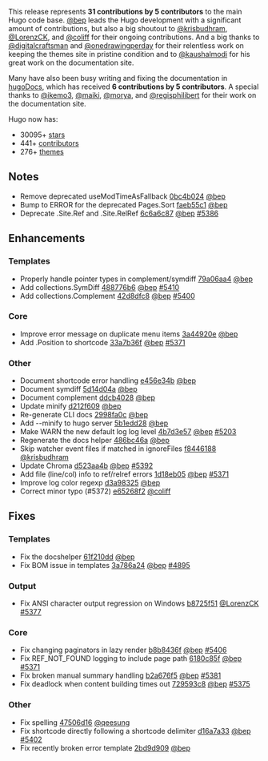 
This release represents **31 contributions by 5 contributors** to the main Hugo code base.
[@bep](https://github.com/bep) leads the Hugo development with a significant amount of contributions, but also a big shoutout to [@krisbudhram](https://github.com/krisbudhram), [@LorenzCK](https://github.com/LorenzCK), and [@coliff](https://github.com/coliff) for their ongoing contributions.
And a big thanks to [@digitalcraftsman](https://github.com/digitalcraftsman) and [@onedrawingperday](https://github.com/onedrawingperday) for their relentless work on keeping the themes site in pristine condition and to [@kaushalmodi](https://github.com/kaushalmodi) for his great work on the documentation site.

Many have also been busy writing and fixing the documentation in [hugoDocs](https://github.com/gohugoio/hugoDocs), 
which has received **6 contributions by 5 contributors**. A special thanks to [@ikemo3](https://github.com/ikemo3), [@maiki](https://github.com/maiki), [@morya](https://github.com/morya), and [@regisphilibert](https://github.com/regisphilibert) for their work on the documentation site.


Hugo now has:

* 30095+ [stars](https://github.com/gohugoio/hugo/stargazers)
* 441+ [contributors](https://github.com/gohugoio/hugo/graphs/contributors)
* 276+ [themes](http://themes.gohugo.io/)


## Notes

* Remove deprecated useModTimeAsFallback [0bc4b024](https://github.com/gohugoio/hugo/commit/0bc4b0246dd6b7d71f8676a52644077a4f70ec8f) [@bep](https://github.com/bep) 
* Bump to ERROR for the deprecated Pages.Sort [faeb55c1](https://github.com/gohugoio/hugo/commit/faeb55c1d827f0ea994551a103ff4f7448786d39) [@bep](https://github.com/bep) 
* Deprecate .Site.Ref and .Site.RelRef [6c6a6c87](https://github.com/gohugoio/hugo/commit/6c6a6c87ec2b5ac7342e268ab47861429230f7f4) [@bep](https://github.com/bep) [#5386](https://github.com/gohugoio/hugo/issues/5386)

## Enhancements

### Templates

* Properly handle pointer types in complement/symdiff [79a06aa4](https://github.com/gohugoio/hugo/commit/79a06aa4b64b526c242dfa41f2c7bc24e1352d5b) [@bep](https://github.com/bep) 
* Add collections.SymDiff [488776b6](https://github.com/gohugoio/hugo/commit/488776b6498d1377718133d42daa87ce1236215d) [@bep](https://github.com/bep) [#5410](https://github.com/gohugoio/hugo/issues/5410)
* Add collections.Complement [42d8dfc8](https://github.com/gohugoio/hugo/commit/42d8dfc8c88af03ea926a59bc2332acc70cca5f6) [@bep](https://github.com/bep) [#5400](https://github.com/gohugoio/hugo/issues/5400)

### Core

* Improve error message on duplicate menu items [3a44920e](https://github.com/gohugoio/hugo/commit/3a44920e79ef86003555d8a4860c29257b2914f0) [@bep](https://github.com/bep) 
* Add .Position to shortcode [33a7b36f](https://github.com/gohugoio/hugo/commit/33a7b36fd42ee31dd79115ec6639bed24247332f) [@bep](https://github.com/bep) [#5371](https://github.com/gohugoio/hugo/issues/5371)

### Other

* Document shortcode error handling [e456e34b](https://github.com/gohugoio/hugo/commit/e456e34bdbde058243eb0a5d3c0017748639e08e) [@bep](https://github.com/bep) 
* Document symdiff [5d14d04a](https://github.com/gohugoio/hugo/commit/5d14d04ac678ad24e4946ed2a581ab71b3834def) [@bep](https://github.com/bep) 
* Document complement [ddcb4028](https://github.com/gohugoio/hugo/commit/ddcb402859b50193bfd6d8b752b568d26d14f603) [@bep](https://github.com/bep) 
* Update minify [d212f609](https://github.com/gohugoio/hugo/commit/d212f60949b6afefbe5aa79394f98dbddf7be068) [@bep](https://github.com/bep) 
* Re-generate CLI docs [2998fa0c](https://github.com/gohugoio/hugo/commit/2998fa0cd5bad161b9c802d2409d8c9c81155011) [@bep](https://github.com/bep) 
* Add --minify to hugo server [5b1edd28](https://github.com/gohugoio/hugo/commit/5b1edd281a493bdb27af4dc3c8fae7e10dd54830) [@bep](https://github.com/bep) 
* Make WARN the new default log log level [4b7d3e57](https://github.com/gohugoio/hugo/commit/4b7d3e57a40214a1269eda59731aa22a8f4463dd) [@bep](https://github.com/bep) [#5203](https://github.com/gohugoio/hugo/issues/5203)
* Regenerate the docs helper [486bc46a](https://github.com/gohugoio/hugo/commit/486bc46a5217a9d70fe0d14ab9261d7b4eb026d6) [@bep](https://github.com/bep) 
* Skip watcher event files if matched in ignoreFiles [f8446188](https://github.com/gohugoio/hugo/commit/f8446188dbec8378f34f0fea39161a49fcc46083) [@krisbudhram](https://github.com/krisbudhram) 
* Update Chroma [d523aa4b](https://github.com/gohugoio/hugo/commit/d523aa4bb03e913f55c2f89544e6112e320c975a) [@bep](https://github.com/bep) [#5392](https://github.com/gohugoio/hugo/issues/5392)
* Add file (line/col) info to ref/relref errors [1d18eb05](https://github.com/gohugoio/hugo/commit/1d18eb0574a57c3e9f468659d076a666a3dd76f2) [@bep](https://github.com/bep) [#5371](https://github.com/gohugoio/hugo/issues/5371)
* Improve log color regexp [d3a98325](https://github.com/gohugoio/hugo/commit/d3a98325c31d7f02f0762e589a4986e55b2a0da2) [@bep](https://github.com/bep) 
* Correct minor typo (#5372) [e65268f2](https://github.com/gohugoio/hugo/commit/e65268f2c2dd5ac54681d3266564901d99ed3ea3) [@coliff](https://github.com/coliff) 

## Fixes

### Templates

* Fix the docshelper [61f210dd](https://github.com/gohugoio/hugo/commit/61f210dd7abe5de77c27dc6a6995a3ad5e77afa1) [@bep](https://github.com/bep) 
* Fix BOM issue in templates [3a786a24](https://github.com/gohugoio/hugo/commit/3a786a248d3eff6e732aa94e87d6e88196e5147a) [@bep](https://github.com/bep) [#4895](https://github.com/gohugoio/hugo/issues/4895)

### Output

* Fix ANSI character output regression on Windows [b8725f51](https://github.com/gohugoio/hugo/commit/b8725f5181f6a2709274a82c1c3fdfd8f2e3e28c) [@LorenzCK](https://github.com/LorenzCK) [#5377](https://github.com/gohugoio/hugo/issues/5377)

### Core

* Fix changing paginators in lazy render [b8b8436f](https://github.com/gohugoio/hugo/commit/b8b8436fcca17c152e94cae2a1acad32efc3946c) [@bep](https://github.com/bep) [#5406](https://github.com/gohugoio/hugo/issues/5406)
* Fix REF_NOT_FOUND logging to include page path [6180c85f](https://github.com/gohugoio/hugo/commit/6180c85fb8f95e01446b74c50cab3f0480305fe4) [@bep](https://github.com/bep) [#5371](https://github.com/gohugoio/hugo/issues/5371)
* Fix broken manual summary handling [b2a676f5](https://github.com/gohugoio/hugo/commit/b2a676f5f09a3eea360887b099b9d5fc25a88492) [@bep](https://github.com/bep) [#5381](https://github.com/gohugoio/hugo/issues/5381)
* Fix deadlock when content building times out [729593c8](https://github.com/gohugoio/hugo/commit/729593c842794eaf7127050953a5c2256d332051) [@bep](https://github.com/bep) [#5375](https://github.com/gohugoio/hugo/issues/5375)

### Other

* Fix spelling [47506d16](https://github.com/gohugoio/hugo/commit/47506d164467eb7ddbcada81b767d8df5f9c8786) [@qeesung](https://github.com/qeesung) 
* Fix shortcode directly following a shortcode delimiter [d16a7a33](https://github.com/gohugoio/hugo/commit/d16a7a33ff1f22b9fa357189a901a4f1de4e65e7) [@bep](https://github.com/bep) [#5402](https://github.com/gohugoio/hugo/issues/5402)
* Fix recently broken error template [2bd9d909](https://github.com/gohugoio/hugo/commit/2bd9d9099db267831731ed2d2200eb09305df9fc) [@bep](https://github.com/bep) 






